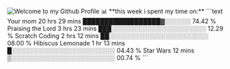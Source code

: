 <img src="https://github.com/BrunnerLivio/brunnerlivio/blob/master/images/welcome.png?raw=true" style="max-width: 100%;" alt="Welcome to my Github Profile" />
📊 **this week i spent my time on:** 
<!--START_SECTION:waka-->
```text
Your mom          20 hrs 29 mins  ██████████████████▓░░░░░░   74.42 % 
Praising the Lord 3 hrs 23 mins   ███░░░░░░░░░░░░░░░░░░░░░░   12.29 % 
Scratch Coding    2 hrs 12 mins   ██░░░░░░░░░░░░░░░░░░░░░░░   08.00 % 
Hibiscus Lemonade 1 hr 13 mins    █░░░░░░░░░░░░░░░░░░░░░░░░   04.43 % 
Star Wars         12 mins         ▒░░░░░░░░░░░░░░░░░░░░░░░░   00.74 % 
```
<!--END_SECTION:waka-->
